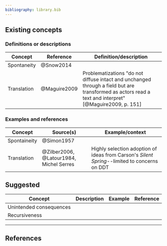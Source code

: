 ```yaml
---
bibliography: library.bib
---
```


## Existing concepts

### Definitions or descriptions

Concept         | Reference         | Definition/description
---             | ---               | ---------
Spontaneity     | @Snow2014         |
Translation     | @Maguire2009      | Problematizations "do not diffuse intact and unchanged through a field but are transformed as actors read a text and interpret" [@Maguire2009, p. 151]

### Examples and references

Concept         | Source(s)                                 | Example/context
---             | ------                                    | ----------
Spontaineity    | @Simon1957                                | 
Translation     | @Zilber2006, @Latour1984, Michel Serres   | Highly selection adoption of ideas from Carson's _Silent Spring_--limited to concerns on DDT

## Suggested

Concept                 | Description   | Example       | Reference
---                     | ---           | ---           | ---
Unintended consequences |               |               | 
Recursiveness           |               |               |

---

## References
